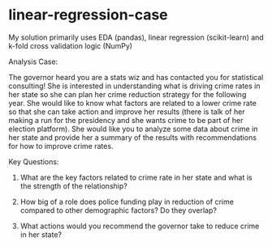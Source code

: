 # linear-regression-case

My solution primarily uses EDA (pandas), linear regression (scikit-learn) and k-fold cross validation logic (NumPy)

Analysis Case:

The governor heard you are a stats wiz and has contacted you for statistical consulting! She is interested in understanding what is driving crime rates in her state so she can plan her crime reduction strategy for the following year. She would like to know what factors are related to a lower crime rate so that she can take action and improve her results (there is talk of her making a run for the presidency and she wants crime to be part of her election platform). She would like you to analyze some data about crime in her state and provide her a summary of the results with recommendations for how to improve crime rates.			


Key Questions:

1. What are the key factors related to crime rate in her state and what is the strength of the relationship?			
			
2. How big of a role does police funding play in reduction of crime compared to other demographic factors? Do they overlap?			
			
3. What actions would you recommend the governor take to reduce crime in her state?			
